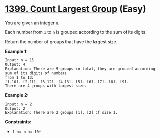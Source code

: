 # [1399. Count Largest Group][link] (Easy)

[link]: https://leetcode.com/problems/count-largest-group/

You are given an integer `n`.

Each number from `1` to `n` is grouped according to the sum of its digits.

Return the number of groups that have the largest size.

**Example 1:**

```
Input: n = 13
Output: 4
Explanation: There are 9 groups in total, they are grouped according sum of its digits of numbers
from 1 to 13:
[1,10], [2,11], [3,12], [4,13], [5], [6], [7], [8], [9].
There are 4 groups with largest size.
```

**Example 2:**

```
Input: n = 2
Output: 2
Explanation: There are 2 groups [1], [2] of size 1.
```

**Constraints:**

- `1 <= n <= 10⁴`
